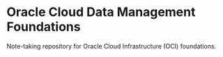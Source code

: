 # Oracle Cloud Data Management Foundations

Note-taking repository for Oracle Cloud Infrastructure (OCI) foundations.

